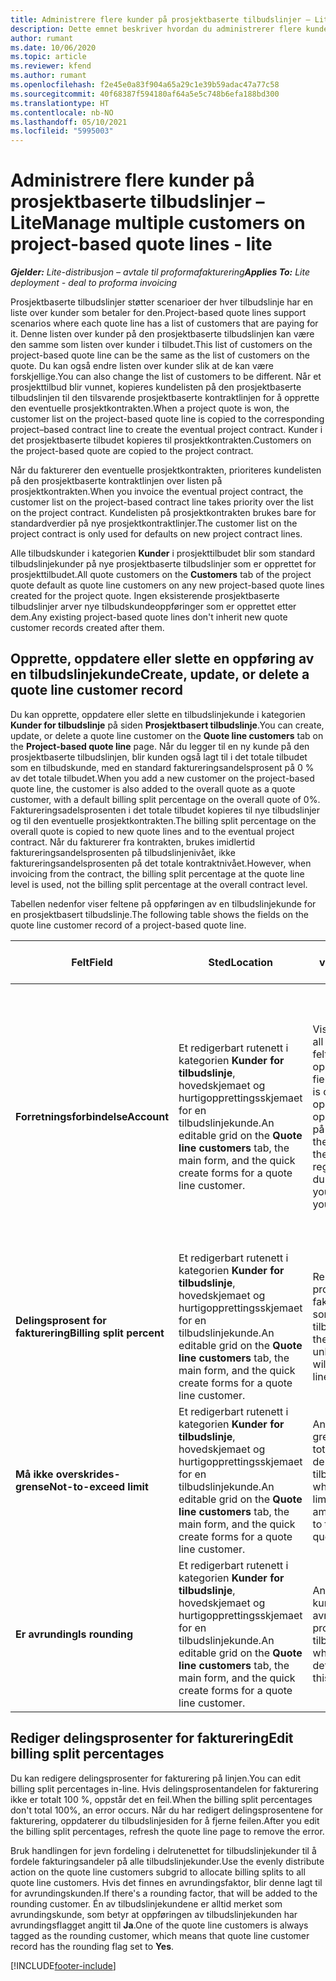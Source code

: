 ```yaml
---
title: Administrere flere kunder på prosjektbaserte tilbudslinjer – Lite
description: Dette emnet beskriver hvordan du administrerer flere kunder på prosjektbaserte tilbudslinjer.
author: rumant
ms.date: 10/06/2020
ms.topic: article
ms.reviewer: kfend
ms.author: rumant
ms.openlocfilehash: f2e45e0a83f904a65a29c1e39b59adac47a77c58
ms.sourcegitcommit: 40f68387f594180af64a5e5c748b6efa188bd300
ms.translationtype: HT
ms.contentlocale: nb-NO
ms.lasthandoff: 05/10/2021
ms.locfileid: "5995003"
---
```

# <a name="manage-multiple-customers-on-project-based-quote-lines---lite"></a><span data-ttu-id="cf08a-103">Administrere flere kunder på prosjektbaserte tilbudslinjer – Lite</span><span class="sxs-lookup"><span data-stu-id="cf08a-103">Manage multiple customers on project-based quote lines - lite</span></span>

<span data-ttu-id="cf08a-104">_**Gjelder:** Lite-distribusjon – avtale til proformafakturering_</span><span class="sxs-lookup"><span data-stu-id="cf08a-104">_**Applies To:** Lite deployment - deal to proforma invoicing_</span></span>

<span data-ttu-id="cf08a-105">Prosjektbaserte tilbudslinjer støtter scenarioer der hver tilbudslinje har en liste over kunder som betaler for den.</span><span class="sxs-lookup"><span data-stu-id="cf08a-105">Project-based quote lines support scenarios where each quote line has a list of customers that are paying for it.</span></span> <span data-ttu-id="cf08a-106">Denne listen over kunder på den prosjektbaserte tilbudslinjen kan være den samme som listen over kunder i tilbudet.</span><span class="sxs-lookup"><span data-stu-id="cf08a-106">This list of customers on the project-based quote line can be the same as the list of customers on the quote.</span></span> <span data-ttu-id="cf08a-107">Du kan også endre listen over kunder slik at de kan være forskjellige.</span><span class="sxs-lookup"><span data-stu-id="cf08a-107">You can also change the list of customers to be different.</span></span> <span data-ttu-id="cf08a-108">Når et prosjekttilbud blir vunnet, kopieres kundelisten på den prosjektbaserte tilbudslinjen til den tilsvarende prosjektbaserte kontraktlinjen for å opprette den eventuelle prosjektkontrakten.</span><span class="sxs-lookup"><span data-stu-id="cf08a-108">When a project quote is won, the customer list on the project-based quote line is copied to the corresponding project–based contract line to create the eventual project contract.</span></span> <span data-ttu-id="cf08a-109">Kunder i det prosjektbaserte tilbudet kopieres til prosjektkontrakten.</span><span class="sxs-lookup"><span data-stu-id="cf08a-109">Customers on the project-based quote are copied to the project contract.</span></span>

<span data-ttu-id="cf08a-110">Når du fakturerer den eventuelle prosjektkontrakten, prioriteres kundelisten på den prosjektbaserte kontraktlinjen over listen på prosjektkontrakten.</span><span class="sxs-lookup"><span data-stu-id="cf08a-110">When you invoice the eventual project contract, the customer list on the project-based contract line takes priority over the list on the project contract.</span></span> <span data-ttu-id="cf08a-111">Kundelisten på prosjektkontrakten brukes bare for standardverdier på nye prosjektkontraktlinjer.</span><span class="sxs-lookup"><span data-stu-id="cf08a-111">The customer list on the project contract is only used for defaults on new project contract lines.</span></span>

<span data-ttu-id="cf08a-112">Alle tilbudskunder i kategorien **Kunder** i prosjekttilbudet blir som standard tilbudslinjekunder på nye prosjektbaserte tilbudslinjer som er opprettet for prosjekttilbudet.</span><span class="sxs-lookup"><span data-stu-id="cf08a-112">All quote customers on the **Customers** tab of the project quote default as quote line customers on any new project-based quote lines created for the project quote.</span></span> <span data-ttu-id="cf08a-113">Ingen eksisterende prosjektbaserte tilbudslinjer arver nye tilbudskundeoppføringer som er opprettet etter dem.</span><span class="sxs-lookup"><span data-stu-id="cf08a-113">Any existing project-based quote lines don't inherit new quote customer records created after them.</span></span>

## <a name="create-update-or-delete-a-quote-line-customer-record"></a><span data-ttu-id="cf08a-114">Opprette, oppdatere eller slette en oppføring av en tilbudslinjekunde</span><span class="sxs-lookup"><span data-stu-id="cf08a-114">Create, update, or delete a quote line customer record</span></span>

<span data-ttu-id="cf08a-115">Du kan opprette, oppdatere eller slette en tilbudslinjekunde i kategorien **Kunder for tilbudslinje** på siden **Prosjektbasert tilbudslinje**.</span><span class="sxs-lookup"><span data-stu-id="cf08a-115">You can create, update, or delete a quote line customer on the **Quote line customers** tab on the **Project-based quote line** page.</span></span> <span data-ttu-id="cf08a-116">Når du legger til en ny kunde på den prosjektbaserte tilbudslinjen, blir kunden også lagt til i det totale tilbudet som en tilbudskunde, med en standard faktureringsandelsprosent på 0 % av det totale tilbudet.</span><span class="sxs-lookup"><span data-stu-id="cf08a-116">When you add a new customer on the project-based quote line, the customer is also added to the overall quote as a quote customer, with a default billing split percentage on the overall quote of 0%.</span></span> <span data-ttu-id="cf08a-117">Faktureringsadelsprosenten i det totale tilbudet kopieres til nye tilbudslinjer og til den eventuelle prosjektkontrakten.</span><span class="sxs-lookup"><span data-stu-id="cf08a-117">The billing split percentage on the overall quote is copied to new quote lines and to the eventual project contract.</span></span> <span data-ttu-id="cf08a-118">Når du fakturerer fra kontrakten, brukes imidlertid faktureringsandelsprosenten på tilbudslinjenivået, ikke faktureringsandelsprosenten på det totale kontraktnivået.</span><span class="sxs-lookup"><span data-stu-id="cf08a-118">However, when invoicing from the contract, the billing split percentage at the quote line level is used, not the billing split percentage at the overall contract level.</span></span> 

<span data-ttu-id="cf08a-119">Tabellen nedenfor viser feltene på oppføringen av en tilbudslinjekunde for en prosjektbasert tilbudslinje.</span><span class="sxs-lookup"><span data-stu-id="cf08a-119">The following table shows the fields on the quote line customer record of a project-based quote line.</span></span>

| <span data-ttu-id="cf08a-120">Felt</span><span class="sxs-lookup"><span data-stu-id="cf08a-120">Field</span></span> | <span data-ttu-id="cf08a-121">Sted</span><span class="sxs-lookup"><span data-stu-id="cf08a-121">Location</span></span> | <span data-ttu-id="cf08a-122">Beskrivelse og veiledning</span><span class="sxs-lookup"><span data-stu-id="cf08a-122">Description and guidance</span></span> | <span data-ttu-id="cf08a-123">Nedstrøms påvirkning</span><span class="sxs-lookup"><span data-stu-id="cf08a-123">Downstream impact</span></span> |
| --- | --- | --- | --- |
| <span data-ttu-id="cf08a-124">**Forretningsforbindelse**</span><span class="sxs-lookup"><span data-stu-id="cf08a-124">**Account**</span></span> | <span data-ttu-id="cf08a-125">Et redigerbart rutenett i kategorien **Kunder for tilbudslinje**, hovedskjemaet og hurtigopprettingsskjemaet for en tilbudslinjekunde.</span><span class="sxs-lookup"><span data-stu-id="cf08a-125">An editable grid on the **Quote line customers** tab, the main form, and the quick create forms for a quote line customer.</span></span> | <span data-ttu-id="cf08a-126">Viser alle aktive kontoer.</span><span class="sxs-lookup"><span data-stu-id="cf08a-126">Lists all active accounts.</span></span> <span data-ttu-id="cf08a-127">Dette feltet er låst etter at oppføringen er opprettet.</span><span class="sxs-lookup"><span data-stu-id="cf08a-127">This field is locked after the record is created.</span></span> <span data-ttu-id="cf08a-128">Hvis du må oppdatere feltet, sletter du oppføringen og oppretter den på nytt.</span><span class="sxs-lookup"><span data-stu-id="cf08a-128">If you need to update the field, delete and recreate the record.</span></span> <span data-ttu-id="cf08a-129">Hvis du har registrert faktiske verdier, kan du ikke slette oppføringen.</span><span class="sxs-lookup"><span data-stu-id="cf08a-129">If you recorded any actuals, you can't delete the record.</span></span> | <span data-ttu-id="cf08a-130">Når du velger en forretningsforbindelse fra hovedlisten over forretningsforbindelser som skal legges til, blir tilbudslinjekunden også lagt til som en tilbudskunde når du lagre den.</span><span class="sxs-lookup"><span data-stu-id="cf08a-130">When you pick an account from the master list of accounts to add, the quote line customer is also added as a quote customer when you save it.</span></span> <span data-ttu-id="cf08a-131">Når et tilbud blir vunnet, kopieres tilbudslinjekunder til kunder på prosjektkontraktlinjen.</span><span class="sxs-lookup"><span data-stu-id="cf08a-131">When a quote is won, quote line customers are copied to the project contract line customers.</span></span> |
| <span data-ttu-id="cf08a-132">**Delingsprosent for fakturering**</span><span class="sxs-lookup"><span data-stu-id="cf08a-132">**Billing split percent**</span></span> | <span data-ttu-id="cf08a-133">Et redigerbart rutenett i kategorien **Kunder for tilbudslinje**, hovedskjemaet og hurtigopprettingsskjemaet for en tilbudslinjekunde.</span><span class="sxs-lookup"><span data-stu-id="cf08a-133">An editable grid on the **Quote line customers** tab, the main form, and the quick create forms for a quote line customer.</span></span> | <span data-ttu-id="cf08a-134">Representerer prosentandelen av hver ikke-fakturerte salgstransaksjon som skal tilskrives denne tilbudslinjekunden.</span><span class="sxs-lookup"><span data-stu-id="cf08a-134">Represents the percentage of each unbilled sales transaction that will be attributed to this quote line customer.</span></span> | <span data-ttu-id="cf08a-135">Kopiert over til kunder for prosjektkontraktlinje.</span><span class="sxs-lookup"><span data-stu-id="cf08a-135">Copied over to project contract line customers.</span></span> |
| <span data-ttu-id="cf08a-136">**Må ikke overskrides-grense**</span><span class="sxs-lookup"><span data-stu-id="cf08a-136">**Not-to-exceed limit**</span></span> | <span data-ttu-id="cf08a-137">Et redigerbart rutenett i kategorien **Kunder for tilbudslinje**, hovedskjemaet og hurtigopprettingsskjemaet for en tilbudslinjekunde.</span><span class="sxs-lookup"><span data-stu-id="cf08a-137">An editable grid on the **Quote line customers** tab, the main form, and the quick create forms for a quote line customer.</span></span> | <span data-ttu-id="cf08a-138">Angir om det finnes en avtalt grense eller et tak på totalbeløp som blir fakturert til denne kunden for denne tilbudslinjen.</span><span class="sxs-lookup"><span data-stu-id="cf08a-138">Indicates whether there is a negotiated limit or cap to the overall amount that will be invoiced to this customer for this quoted line.</span></span> | <span data-ttu-id="cf08a-139">Kopiert over til kunder for prosjektkontraktlinje når et tilbud er vunnet.</span><span class="sxs-lookup"><span data-stu-id="cf08a-139">Copied over to project contract line customers when a quote is won.</span></span> |
| <span data-ttu-id="cf08a-140">**Er avrunding**</span><span class="sxs-lookup"><span data-stu-id="cf08a-140">**Is rounding**</span></span> | <span data-ttu-id="cf08a-141">Et redigerbart rutenett i kategorien **Kunder for tilbudslinje**, hovedskjemaet og hurtigopprettingsskjemaet for en tilbudslinjekunde.</span><span class="sxs-lookup"><span data-stu-id="cf08a-141">An editable grid on the **Quote line customers** tab, the main form, and the quick create forms for a quote line customer.</span></span> | <span data-ttu-id="cf08a-142">Angir om denne kunden er en kunde med standard avrunding for denne prosjektbaserte tilbudslinjen.</span><span class="sxs-lookup"><span data-stu-id="cf08a-142">Indicates whether this customer is a default rounding customer for this project-based quote line.</span></span> | <span data-ttu-id="cf08a-143">Kopiert over til kunder i prosjektkontrakten når et tilbud er vunnet.</span><span class="sxs-lookup"><span data-stu-id="cf08a-143">Copied over to project contract customers when a quote is won.</span></span> |

## <a name="edit-billing-split-percentages"></a><span data-ttu-id="cf08a-144">Rediger delingsprosenter for fakturering</span><span class="sxs-lookup"><span data-stu-id="cf08a-144">Edit billing split percentages</span></span>

<span data-ttu-id="cf08a-145">Du kan redigere delingsprosenter for fakturering på linjen.</span><span class="sxs-lookup"><span data-stu-id="cf08a-145">You can edit billing split percentages in-line.</span></span> <span data-ttu-id="cf08a-146">Hvis delingsprosentandelen for fakturering ikke er totalt 100 %, oppstår det en feil.</span><span class="sxs-lookup"><span data-stu-id="cf08a-146">When the billing split percentages don't total 100%, an error occurs.</span></span> <span data-ttu-id="cf08a-147">Når du har redigert delingsprosentene for fakturering, oppdaterer du tilbudslinjesiden for å fjerne feilen.</span><span class="sxs-lookup"><span data-stu-id="cf08a-147">After you edit the billing split percentages, refresh the quote line page to remove the error.</span></span>

<span data-ttu-id="cf08a-148">Bruk handlingen for jevn fordeling i delrutenettet for tilbudslinjekunder til å fordele fakturingsandeler på alle tilbudslinjekunder.</span><span class="sxs-lookup"><span data-stu-id="cf08a-148">Use the evenly distribute action on the quote line customers subgrid to allocate billing splits to all quote line customers.</span></span> <span data-ttu-id="cf08a-149">Hvis det finnes en avrundingsfaktor, blir denne lagt til for avrundingskunden.</span><span class="sxs-lookup"><span data-stu-id="cf08a-149">If there's a rounding factor, that will be added to the rounding customer.</span></span> <span data-ttu-id="cf08a-150">Én av tilbudslinjekundene er alltid merket som avrundingskunde, som betyr at oppføringen av tilbudslinjekunden har avrundingsflagget angitt til **Ja**.</span><span class="sxs-lookup"><span data-stu-id="cf08a-150">One of the quote line customers is always tagged as the rounding customer, which means that quote line customer record has the rounding flag set to **Yes**.</span></span> 


[!INCLUDE[footer-include](../../includes/footer-banner.md)]